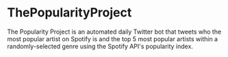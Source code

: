 # ThePopularityProject
The Popularity Project is an automated daily Twitter bot that tweets who the most popular artist on Spotify is and the top 5 most popular artists within a randomly-selected genre using the Spotify API's popularity index.
